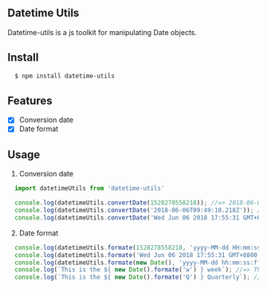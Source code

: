 ## Datetime Utils

Datetime-utils is a js toolkit for manipulating Date objects.

## Install

```bash
  $ npm install datetime-utils
```

## Features

- [x] Conversion date
- [x] Date format

## Usage

1. Conversion date

```javascript
  import datetimeUtils from 'datetime-utils'

  console.log(datetimeUtils.convertDate(1528278558218)); //=> 2018-06-06T09:49:18.218Z (Typeof Date)
  console.log(datetimeUtils.convertDate('2018-06-06T09:49:18.218Z')); //=> 2018-06-06T09:49:18.218Z (Typeof Date)
  console.log(datetimeUtils.convertDate('Wed Jun 06 2018 17:55:31 GMT+0800')); //=> 2018-06-06T17:55:31.000Z (Typeof Date)
```

2. Date format

```javascript
  console.log(datetimeUtils.formate(1528278558218, 'yyyy-MM-dd HH:mm:ss')); //=> 2018-06-06 17:49:18
  console.log(datetimeUtils.formate('Wed Jun 06 2018 17:55:31 GMT+0800', 'yyyy-MM-dd hh:mm:ss')); //=> 2018-06-07 01:55:31
  console.log(datetimeUtils.formate(new Date(), 'yyyy-MM-dd hh:mm:ss:ff')); //=> 2018-06-06 06:20:56:26
  console.log(`This is the ${ new Date().formate('w') } week`); //=> This is the 3 week
  console.log(`This is the ${ new Date().formate('Q') } Quarterly`); //=> This is the 2 Quarterly
```
